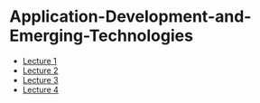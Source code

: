 # Application-Development-and-Emerging-Technologies
- [Lecture 1](Lesson1.md)
- [Lecture 2](Lesson2.md)
- [Lecture 3](Lesson3.md)
- [Lecture 4](Lesson4.md)

